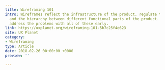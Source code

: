```yaml
---
title: Wireframing 101
intro: Wireframes reflect the infrastructure of the product, regulate the navigation
  and the hierarchy between different functional parts of the product. They also help
  address the problems with all of these early.
link: https://uxplanet.org/wireframing-101-5b7c25f4c623
site: UX Planet
category:
- Wireframing
type: Article
date: 2018-02-26 00:00:00 +0000
preview: ''

---
```

